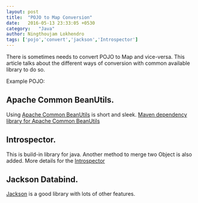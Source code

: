 ```yaml
---
layout: post
title:  "POJO to Map Conversion"
date:   2016-05-13 23:33:05 +0530
category:	"Java"
author:	Ningthoujam Lokhendro
tags: ['pojo','convert','jackson','Introspector']
---
```

There is sometimes needs to convert POJO to Map and vice-versa. This article talks about the different ways of conversion with common available library to do so.

Example POJO:
<script src="https://gist.github.com/ningthoujam-lokhendro/fbc0ca3cf51333a230b4.js?file=Person.java"></script>

## Apache Common BeanUtils.
Using [Apache Common BeanUtils][Apache Common BeanUtils] is short and sleek.
[Maven dependency library for Apache Common BeanUtils][Maven dependency library for Apache Common BeanUtils]
<script src="https://gist.github.com/ningthoujam-lokhendro/fbc0ca3cf51333a230b4.js?file=ApacheCommonExample.java"></script>

## Introspector.
This is build-in library for java. Another method to merge two Object is also added.
More details for the [Introspector][Introspector]
<script src="https://gist.github.com/ningthoujam-lokhendro/fbc0ca3cf51333a230b4.js?file=IntrospectorExample.java"></script>

## Jackson Databind.
[Jackson][Jackson] is a good library with lots of other features.
<script src="https://gist.github.com/ningthoujam-lokhendro/fbc0ca3cf51333a230b4.js?file=JacksonExample.java"></script>

[Apache Common BeanUtils]: https://commons.apache.org/proper/commons-beanutils/download_beanutils.cgi
[Maven dependency library for Apache Common BeanUtils]: http://mvnrepository.com/artifact/commons-beanutils/commons-beanutils
[Introspector]: https://docs.oracle.com/javase/7/docs/api/java/beans/Introspector.html

[Jackson]: https://github.com/FasterXML/jackson-databind
